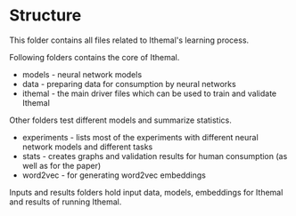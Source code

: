 # Structure

This folder contains all files related to Ithemal's learning process.

Following folders contains the core of Ithemal.

* models - neural network models
* data - preparing data for consumption by neural networks
* ithemal - the main driver files which can be used to train and validate Ithemal

Other folders test different models and summarize statistics.

* experiments - lists most of the experiments with different neural network models and different tasks
* stats - creates graphs and validation results for human consumption (as well as for the paper)
* word2vec - for generating word2vec embeddings

Inputs and results folders hold input data, models, embeddings for Ithemal and results of running Ithemal.